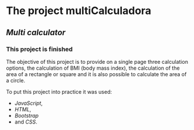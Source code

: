 # The project multiCalculadora
## ***Multi calculator***
### This project is finished

The objective of this project is to provide on a single page three calculation options, the calculation of BMI (body mass index),
the calculation of the area of a rectangle or square and it is also possible to calculate the area of a circle.

To put this project into practice it was used:
- *JavaScript*,
- *HTML*,
- *Bootstrap*
- and *CSS*.
